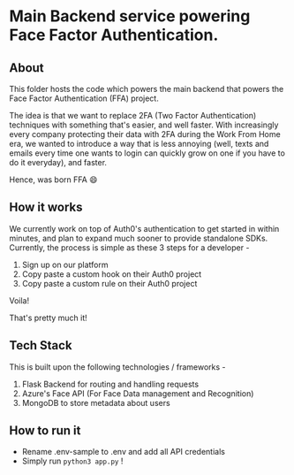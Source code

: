 # Main Backend service powering Face Factor Authentication.

## About

This folder hosts the code which powers the main backend that powers the Face Factor Authentication (FFA) project.

The idea is that we want to replace 2FA (Two Factor Authentication) techniques with something that's easier, and well faster. With increasingly every company protecting their data with 2FA during the Work From Home era, we wanted to introduce a way that is less annoying (well, texts and emails every time one wants to login can quickly grow on one if you have to do it everyday), and faster.

Hence, was born FFA :smile:

## How it works

We currently work on top of Auth0's authentication to get started in within minutes, and plan to expand much sooner to provide standalone SDKs.
Currently, the process is simple as these 3 steps for a developer - 


1. Sign up on our platform
2. Copy paste a custom hook on their Auth0 project
3. Copy paste a custom rule on their Auth0 project

Voila!

That's pretty much it!

## Tech Stack

This is built upon the following technologies / frameworks - 

1. Flask Backend for routing and handling requests
2. Azure's Face API (For Face Data management and Recognition)
3. MongoDB to store metadata about users


## How to run it

* Rename .env-sample to .env and add all API credentials
* Simply run ```python3 app.py``` !
